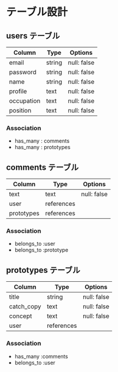 # テーブル設計


## users テーブル

| Column    | Type   | Options     |
| --------- | ------ | ----------- |
| email     | string | null: false |
| password  | string | null: false |
| name      | string | null: false |
| profile   | text   | null: false |
| occupation| text   | null: false |
| position  | text   | null: false |


### Association

- has_many : comments
- has_many : prototypes


## comments テーブル

| Column    | Type     | Options     |
| --------- | -------- | ----------- |
| text      | text     | null: false |
| user      |references|             |
| prototypes|references|             |

### Association 

- belongs_to :user
- belongs_to :prototype


## prototypes テーブル

| Column    | Type     | Options     |
| --------- | -------- | ----------- |
| title     | string   | null: false |
| catch_copy| text     | null: false |
| concept   | text     | null: false |
| user      |references|             |


### Association 

- has_many :comments
- belongs_to :user
